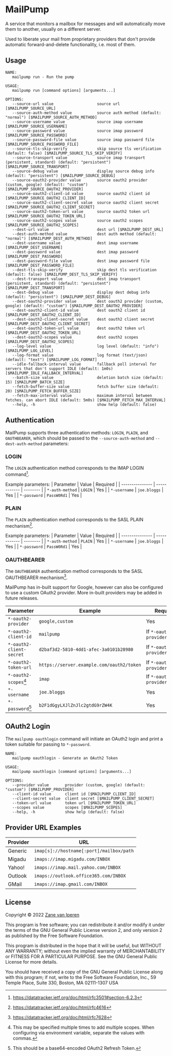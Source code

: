 # MailPump

A service that monitors a mailbox for messages and will automatically move them
to another, usually on a different server.

Used to liberate your mail from proprietary providers that don't provide automatic
forward-and-delete functionality, i.e. most of them.

## Usage
```
NAME:
   mailpump run - Run the pump

USAGE:
   mailpump run [command options] [arguments...]

OPTIONS:
   --source-url value                   source url [$MAILPUMP_SOURCE_URL]
   --source-auth-method value           source auth method (default: "normal") [$MAILPUMP_SOURCE_AUTH_METHOD]
   --source-username value              source imap username [$MAILPUMP_SOURCE_USERNAME]
   --source-password value              source imap password [$MAILPUMP_SOURCE_PASSWORD]
   --source-password-file value         source imap password file [$MAILPUMP_SOURCE_PASSWORD_FILE]
   --source-tls-skip-verify             skip source tls verification (default: false) [$MAILPUMP_SOURCE_TLS_SKIP_VERIFY]
   --source-transport value             source imap transport (persistent, standard) (default: "persistent") [$MAILPUMP_SOURCE_TRANSPORT]
   --source-debug value                 display source debug info (default: "persistent") [$MAILPUMP_SOURCE_DEBUG]
   --source-oauth2-provider value       source oauth2 provider (custom, google) (default: "custom") [$MAILPUMP_SOURCE_OAUTH2_PROVIDER]
   --source-oauth2-client-id value      source oauth2 client id [$MAILPUMP_SOURCE_OAUTH2_CLIENT_ID]
   --source-oauth2-client-secret value  source oauth2 client secret [$MAILPUMP_SOURCE_OAUTH2_CLIENT_SECRET]
   --source-oauth2-token-url value      source oauth2 token url [$MAILPUMP_SOURCE_OAUTH2_TOKEN_URL]
   --source-oauth2-scopes value         source oauth2 scopes [$MAILPUMP_SOURCE_OAUTH2_SCOPES]
   --dest-url value                     dest url [$MAILPUMP_DEST_URL]
   --dest-auth-method value             dest auth method (default: "normal") [$MAILPUMP_DEST_AUTH_METHOD]
   --dest-username value                dest imap username [$MAILPUMP_DEST_USERNAME]
   --dest-password value                dest imap password [$MAILPUMP_DEST_PASSWORD]
   --dest-password-file value           dest imap password file [$MAILPUMP_DEST_PASSWORD_FILE]
   --dest-tls-skip-verify               skip dest tls verification (default: false) [$MAILPUMP_DEST_TLS_SKIP_VERIFY]
   --dest-transport value               dest imap transport (persistent, standard) (default: "persistent") [$MAILPUMP_DEST_TRANSPORT]
   --dest-debug value                   display dest debug info (default: "persistent") [$MAILPUMP_DEST_DEBUG]
   --dest-oauth2-provider value         dest oauth2 provider (custom, google) (default: "custom") [$MAILPUMP_DEST_OAUTH2_PROVIDER]
   --dest-oauth2-client-id value        dest oauth2 client id [$MAILPUMP_DEST_OAUTH2_CLIENT_ID]
   --dest-oauth2-client-secret value    dest oauth2 client secret [$MAILPUMP_DEST_OAUTH2_CLIENT_SECRET]
   --dest-oauth2-token-url value        dest oauth2 token url [$MAILPUMP_DEST_OAUTH2_TOKEN_URL]
   --dest-oauth2-scopes value           dest oauth2 scopes [$MAILPUMP_DEST_OAUTH2_SCOPES]
   --log-level value                    log level (default: "info") [$MAILPUMP_LOG_LEVEL]
   --log-format value                   log format (text/json) (default: "text") [$MAILPUMP_LOG_FORMAT]
   --idle-fallback-interval value       fallback poll interval for servers that don't support IDLE (default: 1m0s) [$MAILPUMP_IDLE_FALLBACK_INTERVAL]
   --batch-size value                   deletion batch size (default: 15) [$MAILPUMP_BATCH_SIZE]
   --fetch-buffer-size value            fetch buffer size (default: 20) [$MAILPUMP_FETCH_BUFFER_SIZE]
   --fetch-max-interval value           maximum interval between fetches. can abort IDLE (default: 5m0s) [$MAILPUMP_FETCH_MAX_INTERVAL]
   --help, -h                           show help (default: false)
```

## Authentication

MailPump supports three authentication methods: `LOGIN`, `PLAIN`, and `OAUTHBEARER`, which should be passed to
the `--source-auth-method` and `--dest-auth-method` parameters:

### LOGIN

The `LOGIN` authentication method corresponds to the IMAP LOGIN command[^rfc3501].

Example parameters:
| Parameter       | Value        | Required | 
| --------------- | ------------ | -------- |
| `*-auth-method` | `LOGIN`      | Yes      |
| `*-username`    | `joe.bloggs` | Yes      |
| `*-password`    | `PassW0Rd1`  | Yes      |

[^rfc3501]: https://datatracker.ietf.org/doc/html/rfc3501#section-6.2.3

### PLAIN

The `PLAIN` authentication method corresponds to the SASL PLAIN mechanism[^rfc4616].

[^rfc4616]: https://datatracker.ietf.org/doc/html/rfc4616

Example parameters:
| Parameter       | Value        | Required |
| --------------- | ------------ | -------- |
| `*-auth-method` | `PLAIN`      | Yes      |
| `*-username`    | `joe.bloggs` | Yes      |
| `*-password`    | `PassW0Rd1`  | Yes      |

### OAUTHBEARER

The `OAUTHBEARER` authentication method corresponds to the SASL OAUTHBEARER mechanism[^rfc7628].

[^rfc7628]: https://datatracker.ietf.org/doc/html/rfc7628

MailPump has in-built support for Google, however can also be configured to
use a custom OAuth2 provider. More in-built providers may be added in future releases.

| Parameter                       | Example                                        | Required                      |
| ------------------------------- | ---------------------------------------------- | ----------------------------- |
| `*-oauth2-provider`             | `google,custom`                                | Yes                           |
| `*-oauth2-client-id`            | `mailpump`                                     | If `*-oauth2-provider=custom` |
| `*-oauth2-client-secret`        | `d2baf3d2-5810-4dd1-afec-3a0101b28980`         | If `*-oauth2-provider=custom` |
| `*-oauth2-token-url`            | `https://server.example.com/oauth2/token`      | If `*-oauth2-provider=custom` |
| `*-oauth2-scopes`[^oauthmulti]  | `imap`                                         | If `*-oauth2-provider=custom` |
| `*-username`                    | `joe.bloggs`                                   | Yes                           |
| `*-password`[^oauthrefresh]     | `b2F1dGgyLXJlZnJlc2gtdG9rZW4K`                 | Yes                           |

[^oauthmulti]: This may be specified multiple times to add multiple scopes.
  When configuring via environment variable, separate the values with commas.

[^oauthrefresh]: This should be a base64-encoded OAuth2 Refresh Token.

## OAuth2 Login

The `mailpump oauthlogin` command will initiate an OAuth2 login and print a token suitable for passing to
`*-password`.

```
NAME:
   mailpump oauthlogin - Generate an OAuth2 Token

USAGE:
   mailpump oauthlogin [command options] [arguments...]

OPTIONS:
   --provider value       provider (custom, google) (default: "custom") [$MAILPUMP_PROVIDER]
   --client-id value      client id [$MAILPUMP_CLIENT_ID]
   --client-secret value  client secret [$MAILPUMP_CLIENT_SECRET]
   --token-url value      token url [$MAILPUMP_TOKEN_URL]
   --scopes value         scopes [$MAILPUMP_SCOPES]
   --help, -h             show help (default: false)
```

## Provider URL Examples
| Provider | URL                                      |
| -------- | ---------------------------------------- |
| Generic  | `imap[s]://hostname[:port]/mailbox/path` |
| Migadu   | `imaps://imap.migadu.com/INBOX`          |
| Yahoo!   | `imaps://imap.mail.yahoo.com/INBOX`      |
| Outlook  | `imaps://outlook.office365.com/INBOX`    |
| GMail    | `imaps://imap.gmail.com/INBOX`           |

## License

Copyright &copy; 2022 [Zane van Iperen](mailto:zane@zanevaniperen.com)

This program is free software; you can redistribute it and/or modify
it under the terms of the GNU General Public License version 2, and only
version 2 as published by the Free Software Foundation.

This program is distributed in the hope that it will be useful,
but WITHOUT ANY WARRANTY; without even the implied warranty of
MERCHANTABILITY or FITNESS FOR A PARTICULAR PURPOSE.  See the
GNU General Public License for more details.

You should have received a copy of the GNU General Public License
along with this program; if not, write to the Free Software
Foundation, Inc., 59 Temple Place, Suite 330, Boston, MA  02111-1307  USA
